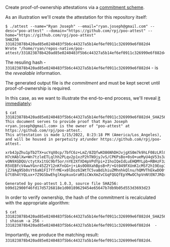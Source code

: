 Create proof-of-ownership attestations via a [commitment scheme](https://en.wikipedia.org/wiki/Commitment_scheme).

As an illustration we'll create the attestation for this repository itself:

```shell
$ ./attest --name="Ryan Joseph" --email="ryan.joseph@gmail.com" --desc="poo-attest" --domain="https://github.com/rpj/poo-attest" --home="https://github.com/rpj/poo-attest"
SHA256 331823878b420ad85e0240483f5b6c44327a5b14ef6ef0911c326999e6f882d4
Wrote "/home/ryan/repos-native/poo-attest/331823878b420ad85e0240483f5b6c44327a5b14ef6ef0911c326999e6f882d4_SHA256.txt"
```

The resuling hash - `331823878b420ad85e0240483f5b6c44327a5b14ef6ef0911c326999e6f882d4` - is the _revealable_ information.

The generated output file is _the commitment_ and must be kept secret until proof-of-ownership is required.

In this case, as we want to illustrate the end-to-end process, we'll reveal [it immediately](./331823878b420ad85e0240483f5b6c44327a5b14ef6ef0911c326999e6f882d4_SHA256.txt):

```shell
$ cat 331823878b420ad85e0240483f5b6c44327a5b14ef6ef0911c326999e6f882d4_SHA256.txt
This document serves to provide proof that Ryan Joseph <ryan.joseph@gmail.com> is the owner of "poo-attest" at https://github.com/rpj/poo-attest.
This attestation is made 1/15/2022, 8:23:18 PM (America/Los_Angeles), and will be housed in perpetuity at/under https://github.com/rpj/poo-attest.

xrb4JpZhu1pTb2TX+ucYqX0cp/7bfC6z+LmZ/8ZQfwKO86NhDHJvjgXS0m7k9hLF08zLRlG1cHYOPpdwv9G10nA7OVu43JfXAJP1aiRm9gXTN9Bo7CCP/V+B
H7cHAblXw+Wn7tzleETLqlhh2PLqv2p1xzP2hTN9jyJvS/CPKPsBo+0sO+ueMyU4qV53s3afkBA+BIcCQt3tPy5mV7izPYb6rwIPyAGLDBVhkDFVICUTkshh
vON9XGDQU/ctytXx1tGC9bf5or/nYE2XfXD4pVPdYpi+21hoIQeIdLuEHQMYLpb+RBHzF3zX9UWOmoWYrgBHd6H640/GYNcdGemOWXpJoJBoF/4apliidc6H
R5VEBfcV4wwYGnr45Z2Y12nKfnGG+j+iAs0O0XahBpsB+P/+Gt049FXUnK1cMSf2h19EopICokslbT1hrKQxJV0F5VxIIOYyHG600NA+lS0qMq12quTSZdqq
jZJ9Ag95b0sYt6aN1FI7ffrME+x0lDoz6IWtTC5vaBdihiuZMhnhkQlnu/hQMVThEkwDO0fjfrQunGiXl7KUj1a18zxJotH0Lr6m8QKRpP83+rlIdKQKEeTa
b7t8h4tYQLux+7Z9GSbwEhglKopkuxGraR5iCWxXmZvCGqFQGQfEpYMwOChpVnNtEN7JRQrMr981odNvTMg=

Generated by poo-attest 1.0.3, source file SHA256: b99d12900f46fd17d5726818e1d00189629454e65647b7db9b05d553d3693d23
```

In order to verify ownership, the hash of the commitment is recalculated with the appropriate algorithm:

```shell
$ cat 331823878b420ad85e0240483f5b6c44327a5b14ef6ef0911c326999e6f882d4_SHA256.txt | shasum -a 256 -
331823878b420ad85e0240483f5b6c44327a5b14ef6ef0911c326999e6f882d4  -
```

Importantly, we produce the matching result: `331823878b420ad85e0240483f5b6c44327a5b14ef6ef0911c326999e6f882d4`.
